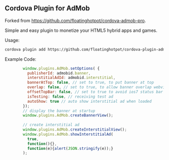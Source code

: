 ## Cordova Plugin for AdMob

Forked from https://github.com/floatinghotpot/cordova-admob-pro.

Simple and easy plugin to monetize your HTML5 hybrid apps and games.

Usage:
```bash
cordova plugin add https://github.com/floatinghotpot/cordova-plugin-admob
```

Example Code:
```javascript
        window.plugins.AdMob.setOptions( {
          publisherId: admobid.banner,
          interstitialAdId: admobid.interstitial,
          bannerAtTop: false, // set to true, to put banner at top
          overlap: false, // set to true, to allow banner overlap webview
          offsetTopBar: false, // set to true to avoid ios7 status bar overlap
          isTesting: false, // receiving test ad
          autoShow: true // auto show interstitial ad when loaded
        });
        // display the banner at startup
        window.plugins.AdMob.createBannerView();
        
        // create interstitial ad
        window.plugins.AdMob.createInterstitialView();
        window.plugins.AdMob.showInterstitialAd(
          true, 
          function(){},
          function(e){alert(JSON.stringify(e));}
        );
```

